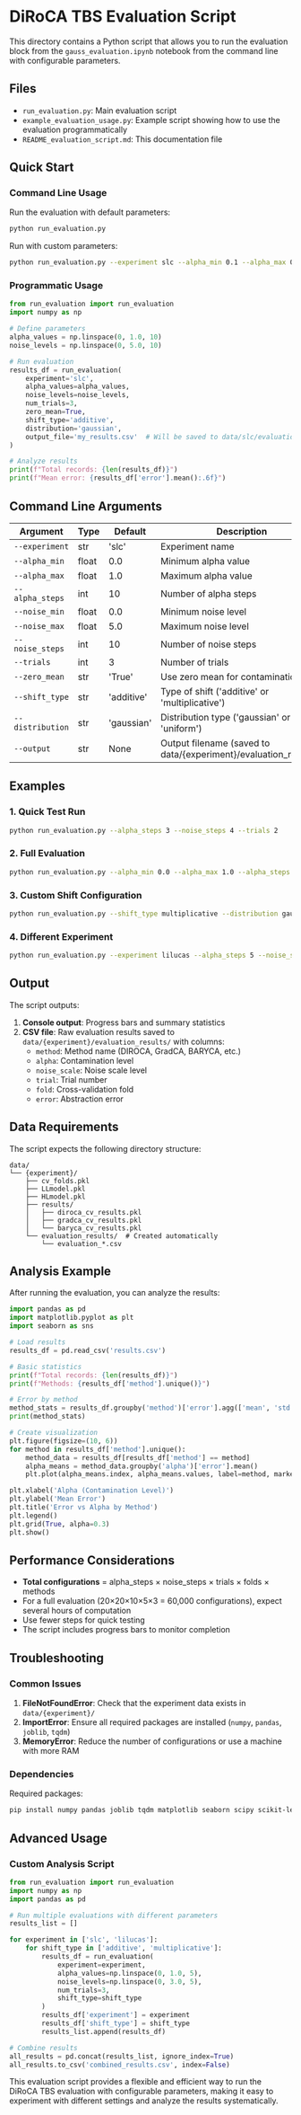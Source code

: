 # DiRoCA TBS Evaluation Script

This directory contains a Python script that allows you to run the evaluation block from the `gauss_evaluation.ipynb` notebook from the command line with configurable parameters.

## Files

- `run_evaluation.py`: Main evaluation script
- `example_evaluation_usage.py`: Example script showing how to use the evaluation programmatically
- `README_evaluation_script.md`: This documentation file

## Quick Start

### Command Line Usage

Run the evaluation with default parameters:
```bash
python run_evaluation.py
```

Run with custom parameters:
```bash
python run_evaluation.py --experiment slc --alpha_min 0.1 --alpha_max 0.9 --alpha_steps 5 --noise_min 0.5 --noise_max 3.0 --noise_steps 8 --trials 5 --output results.csv
```

### Programmatic Usage

```python
from run_evaluation import run_evaluation
import numpy as np

# Define parameters
alpha_values = np.linspace(0, 1.0, 10)
noise_levels = np.linspace(0, 5.0, 10)

# Run evaluation
results_df = run_evaluation(
    experiment='slc',
    alpha_values=alpha_values,
    noise_levels=noise_levels,
    num_trials=3,
    zero_mean=True,
    shift_type='additive',
    distribution='gaussian',
    output_file='my_results.csv'  # Will be saved to data/slc/evaluation_results/my_results.csv
)

# Analyze results
print(f"Total records: {len(results_df)}")
print(f"Mean error: {results_df['error'].mean():.6f}")
```

## Command Line Arguments

| Argument | Type | Default | Description |
|----------|------|---------|-------------|
| `--experiment` | str | 'slc' | Experiment name |
| `--alpha_min` | float | 0.0 | Minimum alpha value |
| `--alpha_max` | float | 1.0 | Maximum alpha value |
| `--alpha_steps` | int | 10 | Number of alpha steps |
| `--noise_min` | float | 0.0 | Minimum noise level |
| `--noise_max` | float | 5.0 | Maximum noise level |
| `--noise_steps` | int | 10 | Number of noise steps |
| `--trials` | int | 3 | Number of trials |
| `--zero_mean` | str | 'True' | Use zero mean for contamination |
| `--shift_type` | str | 'additive' | Type of shift ('additive' or 'multiplicative') |
| `--distribution` | str | 'gaussian' | Distribution type ('gaussian' or 'uniform') |
| `--output` | str | None | Output filename (saved to data/{experiment}/evaluation_results/) |

## Examples

### 1. Quick Test Run
```bash
python run_evaluation.py --alpha_steps 3 --noise_steps 4 --trials 2
```

### 2. Full Evaluation
```bash
python run_evaluation.py --alpha_min 0.0 --alpha_max 1.0 --alpha_steps 20 --noise_min 0.0 --noise_max 10.0 --noise_steps 20 --trials 10 --output full_evaluation.csv
```

### 3. Custom Shift Configuration
```bash
python run_evaluation.py --shift_type multiplicative --distribution gaussian --zero_mean False
```

### 4. Different Experiment
```bash
python run_evaluation.py --experiment lilucas --alpha_steps 5 --noise_steps 5 --trials 3
```

## Output

The script outputs:
1. **Console output**: Progress bars and summary statistics
2. **CSV file**: Raw evaluation results saved to `data/{experiment}/evaluation_results/` with columns:
   - `method`: Method name (DIROCA, GradCA, BARYCA, etc.)
   - `alpha`: Contamination level
   - `noise_scale`: Noise scale level
   - `trial`: Trial number
   - `fold`: Cross-validation fold
   - `error`: Abstraction error

## Data Requirements

The script expects the following directory structure:
```
data/
└── {experiment}/
    ├── cv_folds.pkl
    ├── LLmodel.pkl
    ├── HLmodel.pkl
    ├── results/
    │   ├── diroca_cv_results.pkl
    │   ├── gradca_cv_results.pkl
    │   └── baryca_cv_results.pkl
    └── evaluation_results/  # Created automatically
        └── evaluation_*.csv
```

## Analysis Example

After running the evaluation, you can analyze the results:

```python
import pandas as pd
import matplotlib.pyplot as plt
import seaborn as sns

# Load results
results_df = pd.read_csv('results.csv')

# Basic statistics
print(f"Total records: {len(results_df)}")
print(f"Methods: {results_df['method'].unique()}")

# Error by method
method_stats = results_df.groupby('method')['error'].agg(['mean', 'std'])
print(method_stats)

# Create visualization
plt.figure(figsize=(10, 6))
for method in results_df['method'].unique():
    method_data = results_df[results_df['method'] == method]
    alpha_means = method_data.groupby('alpha')['error'].mean()
    plt.plot(alpha_means.index, alpha_means.values, label=method, marker='o')

plt.xlabel('Alpha (Contamination Level)')
plt.ylabel('Mean Error')
plt.title('Error vs Alpha by Method')
plt.legend()
plt.grid(True, alpha=0.3)
plt.show()
```

## Performance Considerations

- **Total configurations** = alpha_steps × noise_steps × trials × folds × methods
- For a full evaluation (20×20×10×5×3 = 60,000 configurations), expect several hours of computation
- Use fewer steps for quick testing
- The script includes progress bars to monitor completion

## Troubleshooting

### Common Issues

1. **FileNotFoundError**: Check that the experiment data exists in `data/{experiment}/`
2. **ImportError**: Ensure all required packages are installed (`numpy`, `pandas`, `joblib`, `tqdm`)
3. **MemoryError**: Reduce the number of configurations or use a machine with more RAM

### Dependencies

Required packages:
```bash
pip install numpy pandas joblib tqdm matplotlib seaborn scipy scikit-learn
```

## Advanced Usage

### Custom Analysis Script

```python
from run_evaluation import run_evaluation
import numpy as np
import pandas as pd

# Run multiple evaluations with different parameters
results_list = []

for experiment in ['slc', 'lilucas']:
    for shift_type in ['additive', 'multiplicative']:
        results_df = run_evaluation(
            experiment=experiment,
            alpha_values=np.linspace(0, 1.0, 5),
            noise_levels=np.linspace(0, 3.0, 5),
            num_trials=3,
            shift_type=shift_type
        )
        results_df['experiment'] = experiment
        results_df['shift_type'] = shift_type
        results_list.append(results_df)

# Combine results
all_results = pd.concat(results_list, ignore_index=True)
all_results.to_csv('combined_results.csv', index=False)
```

This evaluation script provides a flexible and efficient way to run the DiRoCA TBS evaluation with configurable parameters, making it easy to experiment with different settings and analyze the results systematically. 